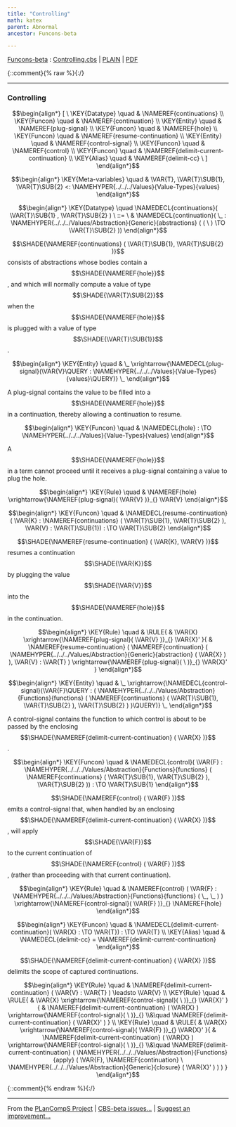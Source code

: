 ```yaml
---
title: "Controlling"
math: katex
parent: Abnormal
ancestor: Funcons-beta

---
```

[Funcons-beta] : [Controlling.cbs] \| [PLAIN] \| [PDF]

{::comment}{% raw %}{:/}


----

### Controlling
               


$$\begin{align*}
  [ \
  \KEY{Datatype} \quad & \NAMEREF{continuations} \\
  \KEY{Funcon} \quad & \NAMEREF{continuation} \\
  \KEY{Entity} \quad & \NAMEREF{plug-signal} \\
  \KEY{Funcon} \quad & \NAMEREF{hole} \\
  \KEY{Funcon} \quad & \NAMEREF{resume-continuation} \\
  \KEY{Entity} \quad & \NAMEREF{control-signal} \\
  \KEY{Funcon} \quad & \NAMEREF{control} \\
  \KEY{Funcon} \quad & \NAMEREF{delimit-current-continuation} \\
  \KEY{Alias} \quad & \NAMEREF{delimit-cc}
  \ ]
\end{align*}$$

$$\begin{align*}
  \KEY{Meta-variables} \quad
  & \VAR{T}, \VAR{T}\SUB{1}, \VAR{T}\SUB{2} <: \NAMEHYPER{../../../Values}{Value-Types}{values}
\end{align*}$$

$$\begin{align*}
  \KEY{Datatype} \quad 
  \NAMEDECL{continuations}(
                     \VAR{T}\SUB{1} , \VAR{T}\SUB{2} ) 
  \ ::= \ & \NAMEDECL{continuation}(
                               \_ : \NAMEHYPER{../../../Values/Abstraction}{Generic}{abstractions}
                                         (  (   \  ) \TO \VAR{T}\SUB{2} ))
\end{align*}$$


  $$\SHADE{\NAMEREF{continuations}
           (  \VAR{T}\SUB{1}, 
                  \VAR{T}\SUB{2} )}$$ consists of abstractions whose bodies contain a $$\SHADE{\NAMEREF{hole}}$$,
  and which will normally compute a value of type $$\SHADE{\VAR{T}\SUB{2}}$$ when the $$\SHADE{\NAMEREF{hole}}$$ is plugged
  with a value of type $$\SHADE{\VAR{T}\SUB{1}}$$.


$$\begin{align*}
  \KEY{Entity} \quad
  & \_ \xrightarrow{\NAMEDECL{plug-signal}(\VAR{V}\QUERY : \NAMEHYPER{../../../Values}{Value-Types}{values}\QUERY)} \_
\end{align*}$$


   A plug-signal contains the value to be filled into a $$\SHADE{\NAMEREF{hole}}$$ in a continuation,
   thereby allowing a continuation to resume.


$$\begin{align*}
  \KEY{Funcon} \quad
  & \NAMEDECL{hole} 
    :  \TO \NAMEHYPER{../../../Values}{Value-Types}{values} 
\end{align*}$$


  A $$\SHADE{\NAMEREF{hole}}$$ in a term cannot proceed until it receives a plug-signal
  containing a value to plug the hole.


$$\begin{align*}
  \KEY{Rule} \quad
    &  \NAMEREF{hole} \xrightarrow{\NAMEREF{plug-signal}(  \VAR{V} )}_{} 
        \VAR{V}
\end{align*}$$

$$\begin{align*}
  \KEY{Funcon} \quad
  & \NAMEDECL{resume-continuation}(
                       \VAR{K} : \NAMEREF{continuations}
                                 (  \VAR{T}\SUB{1}, 
                                        \VAR{T}\SUB{2} ), \VAR{V} : \VAR{T}\SUB{1}) 
    :  \TO \VAR{T}\SUB{2} 
\end{align*}$$


 $$\SHADE{\NAMEREF{resume-continuation}
           (  \VAR{K}, 
                  \VAR{V} )}$$ resumes a continuation $$\SHADE{\VAR{K}}$$ by plugging the value
 $$\SHADE{\VAR{V}}$$ into the $$\SHADE{\NAMEREF{hole}}$$ in the continuation.


$$\begin{align*}
  \KEY{Rule} \quad
    & \RULE{
      &  \VAR{X} \xrightarrow{\NAMEREF{plug-signal}(  \VAR{V} )}_{} 
          \VAR{X}'
      }{
      &  \NAMEREF{resume-continuation}
                      (  \NAMEREF{continuation}
                              (  \NAMEHYPER{../../../Values/Abstraction}{Generic}{abstraction}
                                      (  \VAR{X} ) ), 
                             \VAR{V} : \VAR{T} ) \xrightarrow{\NAMEREF{plug-signal}(   \  )}_{} 
          \VAR{X}'
      }
\end{align*}$$

$$\begin{align*}
  \KEY{Entity} \quad
  & \_ \xrightarrow{\NAMEDECL{control-signal}(\VAR{F}\QUERY : (  \NAMEHYPER{../../../Values/Abstraction}{Functions}{functions}
                                                                      (  \NAMEREF{continuations}
                                                                              (  \VAR{T}\SUB{1}, 
                                                                                     \VAR{T}\SUB{2} ), 
                                                                             \VAR{T}\SUB{2} ) )\QUERY)} \_
\end{align*}$$


   A control-signal contains the function to which control is about to be passed
   by the enclosing $$\SHADE{\NAMEREF{delimit-current-continuation}
           (  \VAR{X} )}$$.


$$\begin{align*}
  \KEY{Funcon} \quad
  & \NAMEDECL{control}(
                       \VAR{F} : \NAMEHYPER{../../../Values/Abstraction}{Functions}{functions}
                                 (  \NAMEREF{continuations}
                                         (  \VAR{T}\SUB{1}, 
                                                \VAR{T}\SUB{2} ), 
                                        \VAR{T}\SUB{2} )) 
    :  \TO \VAR{T}\SUB{1} 
\end{align*}$$


  $$\SHADE{\NAMEREF{control}
           (  \VAR{F} )}$$ emits a control-signal that, when handled by an enclosing
  $$\SHADE{\NAMEREF{delimit-current-continuation}
           (  \VAR{X} )}$$, will apply $$\SHADE{\VAR{F}}$$ to the current continuation of
  $$\SHADE{\NAMEREF{control}
           (  \VAR{F} )}$$, (rather than proceeding with that current continuation).


$$\begin{align*}
  \KEY{Rule} \quad
    &  \NAMEREF{control}
                    (  \VAR{F} : \NAMEHYPER{../../../Values/Abstraction}{Functions}{functions}
                                      (  \_, 
                                             \_ ) ) \xrightarrow{\NAMEREF{control-signal}(  \VAR{F} )}_{} 
        \NAMEREF{hole}
\end{align*}$$

$$\begin{align*}
  \KEY{Funcon} \quad
  & \NAMEDECL{delimit-current-continuation}(
                       \VAR{X} :  \TO \VAR{T}) 
    :  \TO \VAR{T} 
\\
  \KEY{Alias} \quad
  & \NAMEDECL{delimit-cc} = \NAMEREF{delimit-current-continuation}
\end{align*}$$


  $$\SHADE{\NAMEREF{delimit-current-continuation}
           (  \VAR{X} )}$$ delimits the scope of captured continuations.


$$\begin{align*}
  \KEY{Rule} \quad
    & \NAMEREF{delimit-current-continuation}
        (  \VAR{V} : \VAR{T} ) \leadsto 
        \VAR{V}
\\
  \KEY{Rule} \quad
    & \RULE{
      &  \VAR{X} \xrightarrow{\NAMEREF{control-signal}(   \  )}_{} 
          \VAR{X}'
      }{
      &  \NAMEREF{delimit-current-continuation}
                      (  \VAR{X} ) \xrightarrow{\NAMEREF{control-signal}(   \  )}_{} \\&\quad
          \NAMEREF{delimit-current-continuation}
            (  \VAR{X}' )
      }
\\
  \KEY{Rule} \quad
    & \RULE{
      &  \VAR{X} \xrightarrow{\NAMEREF{control-signal}(  \VAR{F} )}_{} 
          \VAR{X}'
      }{
      &  \NAMEREF{delimit-current-continuation}
                      (  \VAR{X} ) \xrightarrow{\NAMEREF{control-signal}(   \  )}_{} \\&\quad
          \NAMEREF{delimit-current-continuation}
            (  \NAMEHYPER{../../../Values/Abstraction}{Functions}{apply}
                    (  \VAR{F}, 
                           \NAMEREF{continuation} \ 
                            \NAMEHYPER{../../../Values/Abstraction}{Generic}{closure}
                              (  \VAR{X}' ) ) )
      }
\end{align*}$$



[Funcons-beta]: /CBS-beta/math/Funcons-beta
  "FUNCONS-BETA"
[Unstable-Funcons-beta]: /CBS-beta/math/Unstable-Funcons-beta
  "UNSTABLE-FUNCONS-BETA"
[Languages-beta]: /CBS-beta/math/Languages-beta
  "LANGUAGES-BETA"
[Unstable-Languages-beta]: /CBS-beta/math/Unstable-Languages-beta
  "UNSTABLE-LANGUAGES-BETA"
[CBS-beta]: /CBS-beta
  "CBS-BETA"
[Controlling.cbs]: https://github.com/plancomps/CBS-beta/blob/math/Funcons-beta/Computations/Abnormal/Controlling/Controlling.cbs
  "CBS SOURCE FILE ON GITHUB"
[PLAIN]: /CBS-beta/docs/Funcons-beta/Computations/Abnormal/Controlling
  "CBS SOURCE WEB PAGE"
 [PRETTY]: /CBS-beta/math/Funcons-beta/Computations/Abnormal/Controlling
  "CBS-KATEX WEB PAGE"
[PDF]: https://github.com/plancomps/CBS-beta/blob/math/Funcons-beta/Computations/Abnormal/Controlling/Controlling.pdf
  "CBS-LATEX PDF FILE"
[PLanCompS Project]: https://plancomps.github.io
  "PROGRAMMING LANGUAGE COMPONENTS AND SPECIFICATIONS PROJECT HOME PAGE"
{::comment}{% endraw %}{:/}


____

From the [PLanCompS Project] | [CBS-beta issues...] | [Suggest an improvement...]

[CBS-beta issues...]: https://github.com/plancomps/CBS-beta/issues
  "CBS-BETA ISSUE REPORTS ON GITHUB"
[Suggest an improvement...]: mailto:plancomps@gmail.com?Subject=CBS-beta%20-%20comment&Body=Re%3A%20CBS-beta%20specification%20at%20Computations/Abnormal/Controlling/Controlling.cbs%0A%0AComment/Query/Issue/Suggestion%3A%0A%0A%0ASignature%3A%0A
  "GENERATE AN EMAIL TEMPLATE"
